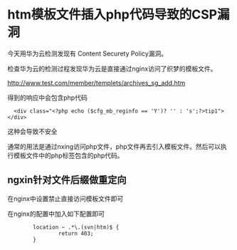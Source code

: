 # htm模板文件插入php代码导致的CSP漏洞

今天用华为云检测发现有 Content Securety Policy漏洞。

检查华为云的检测过程发现华为云是直接通过nginx访问了织梦的模板文件。

http://www.test.com/member/templets/archives_sg_add.htm

得到的响应中会包含php代码

```
  <div class="<?php echo ($cfg_mb_reginfo == 'Y')? '' : 's';?>tip1"></div>
```

这种会导致不安全

通常的用法是通过nxing访问php文件，php文件再去引入模板文件。然后可以执行模板文件中的php标签包含的php代码。

## ngxin针对文件后缀做重定向

在nginx中设置禁止直接访问模板文件即可

在nginx的配置中加入如下配置即可

```
        location ~ .*\.(svn|htm)$ {
                return 403;
        }
```

